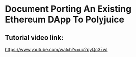 # Document Porting An Existing Ethereum DApp To Polyjuice
## Tutorial video link:
https://www.youtube.com/watch?v=uc2pyQc3ZwI
